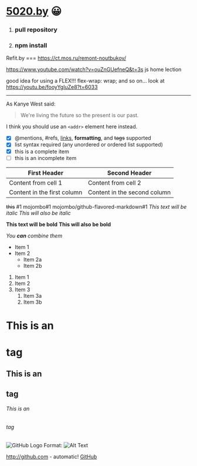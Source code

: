 # [5020.by](https://5020.by) :grinning:
1. ### pull repository
1. ### npm install

Refit.by === https://ct.mos.ru/remont-noutbukov/

https://www.youtube.com/watch?v=ouZnGUefneQ&t=3s js home lection

good idea for using a FLEX!!! flex-wrap: wrap; and so on... look at https://youtu.be/fooyYgIuZe8?t=6033
______________________________________________________________________________________________
As Kanye West said:

> We're living the future so
> the present is our past.


I think you should use an
`<addr>` element here instead.

- [x] @mentions, #refs, [links](), **formatting**, and <del>tags</del> supported
- [x] list syntax required (any unordered or ordered list supported)
- [x] this is a complete item
- [ ] this is an incomplete item

First Header | Second Header
------------ | -------------
Content from cell 1 | Content from cell 2
Content in the first column | Content in the second column



~~this~~
#1
mojombo#1
mojombo/github-flavored-markdown#1
*This text will be italic*
_This will also be italic_

**This text will be bold**
__This will also be bold__

_You **can** combine them_



* Item 1
* Item 2
  * Item 2a
  * Item 2b


1. Item 1
1. Item 2
1. Item 3
   1. Item 3a
   1. Item 3b



# This is an <h1> tag
## This is an <h2> tag
###### This is an <h6> tag
![GitHub Logo](/images/logo.png)
Format: ![Alt Text](url)

http://github.com - automatic!
[GitHub](http://github.com)

